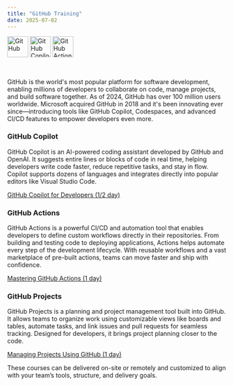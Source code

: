 ```yaml
---
title: "GitHub Training"
date: 2025-07-02
---
```


<img src="/images/github/github.png" alt="GitHub" style="height: 48px; margin-bottom: 0; vertical-align: middle;">
<img src="/images/github/github-copilot.png" alt="GitHub Copilot" style="height: 48px; margin-bottom: 0; vertical-align: middle;">
<img src="/images/github/github-actions.png" alt="GitHub Actions" style="height: 48px; margin-bottom: 0; vertical-align: middle;">

<br/><br/>
GitHub is the world's most popular platform for software development, enabling millions of developers to collaborate on code, manage projects, and build software together. As of 2024, GitHub has over 100 million users worldwide. Microsoft acquired GitHub in 2018  and it's been innovating ever since—introducing tools like GitHub Copilot, Codespaces, and advanced CI/CD features to empower developers even more.

### GitHub Copilot
GitHub Copilot is an AI-powered coding assistant developed by GitHub and OpenAI. It suggests entire lines or blocks of code in real time, helping developers write code faster, reduce repetitive tasks, and stay in flow. Copilot supports dozens of languages and integrates directly into popular editors like Visual Studio Code.

[GitHub Copilot for Developers (1/2 day)](/gcd/)

### GitHub Actions
GitHub Actions is a powerful CI/CD and automation tool that enables developers to define custom workflows directly in their repositories. From building and testing code to deploying applications, Actions helps automate every step of the development lifecycle. With reusable workflows and a vast marketplace of pre-built actions, teams can move faster and ship with confidence.

[Mastering GitHub Actions (1 day)](/mga/)

### GitHub Projects
GitHub Projects is a planning and project management tool built into GitHub. It allows teams to organize work using customizable views like boards and tables, automate tasks, and link issues and pull requests for seamless tracking. Designed for developers, it brings project planning closer to the code.

[Managing Projects Using GitHub (1 day)](/mpg/)

These courses can be delivered on-site or remotely and customized to align with your team’s tools, structure, and delivery goals.